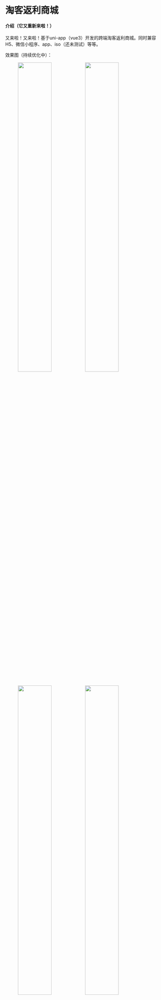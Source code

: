 # 淘客返利商城

#### 介绍（它又重新来啦！）

又来啦！又来啦！基于uni-app（vue3）开发的跨端淘客返利商城。同时兼容H5、微信小程序、app、iso（还未测试）等等。

效果图（持续优化中）：

<figure>
<img src="https://cdn.gold404.cn/taoke/home.jpg" width = "50%" /><img src="https://cdn.gold404.cn/taoke/me.jpg" width = "50%" />
</figure>
<figure>
<img src="https://cdn.gold404.cn/taoke/info.jpg" width = "50%" /><img src="https://cdn.gold404.cn/taoke/kouling.jpg" width = "50%" />
</figure>
<figure>
<img src="https://cdn.gold404.cn/taoke/order.jpg" width = "50%" />
</figure>

#### 安装教程

1.  克隆项目：git clone https://gitee.com/gold404/taoke-shop.git
2.  导入到Hbuildx编辑器中运行。

#### 使用说明

1.  当前版本还在持续开发中，是一个很好的学习练手项目。
2.  作者正在快马加鞭完善相关功能，尽快让该项目达到运营使用的标准，尽情期待。


#### 参与贡献

1.  Fork 本仓库
2.  新建 Feat_xxx 分支
3.  提交代码
4.  新建 Pull Request


#### 特技

1.  使用 Readme\_XXX.md 来支持不同的语言，例如 Readme\_en.md, Readme\_zh.md
2.  Gitee 官方博客 [blog.gitee.com](https://blog.gitee.com)
3.  你可以 [https://gitee.com/explore](https://gitee.com/explore) 这个地址来了解 Gitee 上的优秀开源项目
4.  [GVP](https://gitee.com/gvp) 全称是 Gitee 最有价值开源项目，是综合评定出的优秀开源项目
5.  Gitee 官方提供的使用手册 [https://gitee.com/help](https://gitee.com/help)
6.  Gitee 封面人物是一档用来展示 Gitee 会员风采的栏目 [https://gitee.com/gitee-stars/](https://gitee.com/gitee-stars/)
